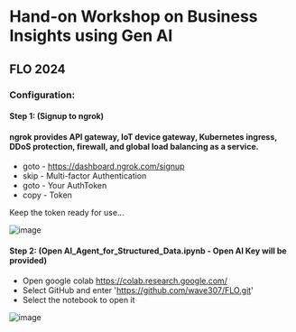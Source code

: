 # Hand-on Workshop on Business Insights using Gen AI
## FLO 2024

  
### Configuration:  
#### Step 1: (Signup to ngrok)  
#### ngrok provides API gateway, IoT device gateway, Kubernetes ingress, DDoS protection, firewall, and global load balancing as a service.  
*  goto - https://dashboard.ngrok.com/signup  
*  skip - Multi-factor Authentication  
*  goto - Your AuthToken  
*  copy - Token
  
Keep the token ready for use...  
  
    
![image](https://github.com/user-attachments/assets/ada66257-f1cd-4b79-9db5-80d908571b14)

#### Step 2: (Open AI_Agent_for_Structured_Data.ipynb - Open AI Key will be provided)
*  Open google colab https://colab.research.google.com/
*  Select GitHub and enter 'https://github.com/wave307/FLO.git'
*  Select the notebook to open it  

![image](https://github.com/user-attachments/assets/e1a3d281-da0d-4120-be7d-5b059c55438d)
